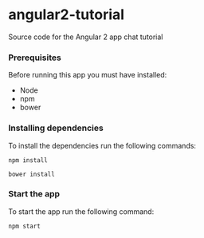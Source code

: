 # angular2-tutorial
Source code for the Angular 2 app chat tutorial

### Prerequisites

Before running this app you must have installed:

* Node
* npm
* bower

### Installing dependencies

To install the dependencies run the following commands:

`npm install`

`bower install`

### Start the app

To start the app run the following command:

`npm start`

